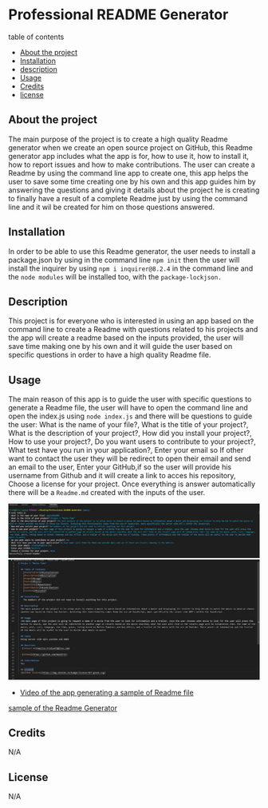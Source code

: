 # Professional README Generator #

table of contents
  - [About the project](#abouttheproject)
  - [Installation](#installation)
  - [description](#description)
  - [Usage](#usage)
  - [Credits](#credits)
  - [license](#license)

## About the project 

The main purpose of the project is to create a high quality Readme generator when we create an open source project on GitHub, this Readme generator app includes what the app is for, how to use it, how to install it, how to report issues and how to make contributions. The user can create a Readme by using the command line app to create one, this app helps the user to save some time creating one by his own and this app guides him by answering the questions and giving it details about the project he is creating to finally have a result of a complete Readme just by using the command line and it wil be created for him on those questions answered. 

## Installation 

In order to be able to use this Readme generator, the user needs to install a package.json by using in the command line `npm init` then the user will install the inquirer by using `npm i inquirer@8.2.4` in the command line and the `node modules` will be installed too, with the `package-lockjson.` 

## Description 

This project is for everyone who is interested in using an app based on the command line to create a Readme with questions related to his projects and the app will create a readme based on the inputs provided, the user will save time making one by his own and it will guide the user based on specific questions in order to have a high quality Readme file.

## Usage 

The main reason of this app is to guide the user with specific questions to generate a Readme file, the user will have to open the command line and open the index.js using `node index.js` and there will be questions to guide the user: What is the name of your file?, What is the title of your project?, What is the description of your project?, How did you install your project?, How to use your project?, Do you want users to contribute to your project?, What test have you run in your application?, Enter your email so If other want to contact the user they will be redirect to open their email and send an email to the user, Enter your GitHub,if so the user will provide his username from Github and it will create a link to acces his repository, Choose a license for your project. Once everything  is answer automatically there will be a `Readme.md` created with the inputs of the user.

![screenshot of the app](./assets/images/screenshot%20.jpg)
![sample readme](./assets/images/samplereadme.jpg)

- [Video of the app generating a sample of Readme file](https://app.castify.com/view/6b145d32-5259-4286-9a4c-216edfe5d4c1)

[sample of the Readme Generator](./sampleREADME.md)

## Credits 

N/A

## License 
N/A